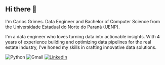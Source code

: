 ## Hi there 👋

I'm Carlos Grimes. Data Engineer and Bachelor of Computer Science from the Universidade Estadual do Norte do Paraná (UENP).

I'm a data engineer who loves turning data into actionable insights. With 4 years of experience building and optimizing data pipelines for the real estate industry, I've honed my skills in crafting innovative data solutions.


![Python](https://img.shields.io/badge/-Python-3776AB?logo=python&logoColor=white&style=for-the-badge)
![Gmail](https://img.shields.io/badge/-Gmail-EA4335?logo=gmail&logoColor=white&style=for-the-badge)
[![LinkedIn](https://img.shields.io/badge/LinkedIn-blue.svg?logo=linkedin&logoColor=white)](https://www.linkedin.com/in/carlosgrimes/)
<!--
**CGrimes7/CGrimes7** is a ✨ _special_ ✨ repository because its `README.md` (this file) appears on your GitHub profile.

Here are some ideas to get you started:

- 🔭 I’m currently working on ...
- 🌱 I’m currently learning ...
- 👯 I’m looking to collaborate on ...
- 🤔 I’m looking for help with ...
- 💬 Ask me about ...
- 📫 How to reach me: ...
- 😄 Pronouns: ...
- ⚡ Fun fact: ...
-->
